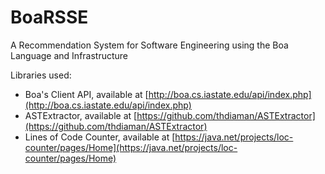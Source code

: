 # BoaRSSE
A Recommendation System for Software Engineering using the Boa Language and Infrastructure

Libraries used:
- Boa's Client API, available at [http://boa.cs.iastate.edu/api/index.php](http://boa.cs.iastate.edu/api/index.php)
- ASTExtractor, available at [https://github.com/thdiaman/ASTExtractor](https://github.com/thdiaman/ASTExtractor)
- Lines of Code Counter, available at [https://java.net/projects/loc-counter/pages/Home](https://java.net/projects/loc-counter/pages/Home)

